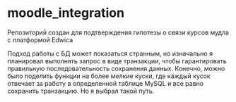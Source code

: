 # moodle_integration
Репозиторий создан для подтверждения гипотезы о связи курсов мудла с платформой Edwica


Подход работы с БД может показаться странным, но изначально я планировал выполнять запрос в виде транзакции, чтобы гарантировать правильную последовательность сохранения данных. Конечно, можно было поделить функции на более мелкие куски, где каждый кусок отвечает за работу в определенной таблице MySQL и все равно сохранить транзакцию. Но я выбрал такой путь.